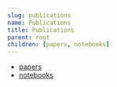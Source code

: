 ```yaml
---
slug: publications
name: Publications
title: Publications
parent: root
children: [papers, notebooks]
---
```

* [papers](/tag/papers)
* [notebooks](/tag/notebooks)